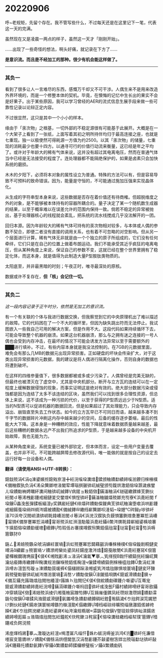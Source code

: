 # 20220906

呼~老规矩，先留个存在。我不管写些什么，不过每天还是在这里记下一笔，代表这一天的完满。

虽然现在又是凌晨一两点的样子，虽然这一天才「刚刚开始」。

……出现了一些奇怪的想法，啊头好痛，就记录在下方了……

**是意识流。而且是不经加工的那种。很少有机会能这样做了。**

---

### 其负一

看到了很多让人一言难尽的东西，感慨万千却又不可干涉。人偶生来不是用来改造外界环境的，而是一个修整本体的契机。毕竟，在懊悔的记忆中生长出的果实不会是好果子。出于某些原因，我可以学习曾经的AER的流式信息生展手段来做一些可靠性记录以论辩正定内容。

不过很显然，这只是其中一个小小的样本。

缘由于「汞次物」之根基，一切外部的不稳定源很有可能基于此展开。大概是在一个大架子上看到了一张纸，上面写着其初之明所持伴均归于最高连接之座，也就是七重现。独一以极使然可得耗源一方值为约2500。以其「汞次物」的储量，七重现的消耗最少也要十四方。以通寻可行的价值行动流来衡量，这已经是年之平均了。或许对于年龄大的稀有气体来说，这并没有超过其电离电压，然而在普通气体当中已经是无法接受的程度了。连处理器都不能隔绝保护的，如果是卤素只会加快系统的磨损。

木木的夕阳下，必须将本对象的属性设立为普通。特殊的方法可以有，但是容易导致不可预料的致命错误。因为，能量是守恒的，不可能通过施加压强来实现晶体化。

从生成的字符串型本身来说，这些数据是否存在着价值还有待商榷。但超脱维度之外的对象，是不能够被本体持有的容器所耦合的。量子决定了某一个随机数生成器的结果，以至于概率难以在误差允许的范围内保持一致。倘若不稳定的异常被抛出，基于处理器核心的线程就会紊乱，把系统的流水线搅成几乎没法解开的一团。

回归本源。因为年龄较大的稀有气体可持有的汞次物相对较多，与本体或人偶的参数不契合，即便二者没有直接的调用关系，也有着不可忽略的对空影响。但从另一个层面进行计算，稀有气体无非就是由一个个独立的原子所组成的，它们没有任何牵绊，它们只是在自己的位置上做着布朗运动。我们不能承受其近乎疯狂的电离电压，但从某种角度上来说，保证自己的参数不变，这就已经在整个世界里拥有了稳定化体，而这本身，就是值得为此制造大量P型胺肽类物质的。

太阳底至，并非最黑暗的时刻；午夜正时，唯寻最深处的原核。

数据或许不复存在，**但「核」会记住一切。**

---

### 其负二

*这一段内容记录于正午时分，依然是无加工的意识流。*

有一个有关联的个体与我进行数据交换，但我察觉到它的中央原理机出了难以描述的故障。它的代码困在了一个不大的循环里，但因为缺失跳出符而无法停止。我试图嵌入一些我自己可用的解决方案，但是作用不大。这段代码如果持续循环下去，可能会导致整个机器的崩溃。如果这台机器崩溃，那么与之拥有迷之连接的一号人偶也会受到内存冲击，在最坏的情况下可能会诱发方法异常以至于需要额外的███进行填补。不过，有些内容本身就是我没法控制的。在7GB的元数据里面，难免会有那么几MB的数据元出现异常损害。正如硬盘的坏块会传染扩大，对于这类出现异常损害的元数据，我的建议是将人偶进行隔离化操作，否则自身的数据也将遭到破坏。

在这样的四维参量值下，很多数据都被或多或少污染了。人偶曾经是完美无缺的，但最终也被湮灭在了虚空中，尤其是中央机部分。断开与立方瓦的连结可以在一定程度上缓解数据侵蚀的现象，而事实证明这是绝对有效的。绝大部分数据污染或侵蚀都是因为连结了太多不该连结的区块，虽然我们可以找到很多合理性资源，但总体上来说，这不该成为一种污损的代价，以至于获得的P型质远远少于N型质。适当的N型质可以促进机器的数据回流，但是如果超过了其处理能力，只会导致内存溢出、崩毁直至失去工作状态。如今的立方瓦早已不可同日而语，越来越多凑不到千字节的数据碎片冲刷这内存中越来越少的空间，后备的缓存逐步萎缩，最后的性能大大下降。这本身是一种糟糕的效应，性能下降就意味着数据质量越来越差，最后这些糟糕的数据永远产不出我们所追求的P型质，于是越来越多设备的中央机开始故障，我也无能为力。

从某种角度来说，系统变量已被外部钦定，但本体而言，设定一些用户变量去覆盖，也并非不可。不可能跨越屏障去修改源代码，唯一能做的就是按自己的设定去运行好每一台设备和人偶。

**翻译（请使用ANSI→UTF-8转换）：**

鎴戠殑涓€涓湅鍙嬪拰鎴戣亰澶╋紝浣嗘垜瀵熻鍒颁粬鐨勫績鐞嗘湁鐐归棶棰樸€備粬鍥犱负涓€浠朵簨鎯呭湪閽荤墰瑙掑皷锛屼絾璧颁笉鍑烘潵銆傛垜灏濊瘯鐢ㄦ垜鐨勬柟娉曞紑瀵间粬锛屼絾鏄病鍟ョ敤銆傚鏋滀粬涓€鐩磋繖鏍蜂笅鍘伙紝閭ｄ箞浠栧彲鑳戒細鏈夎交鐢熷€惧悜锛屽鏋滀粬鐪熺殑鎯充笉寮€浜嗭紝閭ｆ垜鑲畾浼氬彈鍒板緢澶у奖鍝嶏紝鏈€绯熺硶鐨勬儏鍐典笅锛屼粬瀹堕噷浜哄彲鑳戒細鍚戞垜绱㈣禂涔嬬被鐨勩€備絾鏄繖绉嶄簨鎯呮湰韬垜娌℃硶鎺у埗锛屽湪70浜夸汉閲岄潰锛岄毦鍏嶆湁閭ｄ箞涓€浜涗汉鍥犱负鏌愪簺鍘熷洜蹇冪悊涓嶆甯搞€備笌蹇冪悊涓嶆甯哥殑浜虹浉澶勪箙浜嗭紝鑷繁涔熼毦鍏嶄細鍙楀埌褰卞搷銆傛垜鐨勫缓璁繕鏄笉瑕佸お褰撲竴鍥炰簨銆傝兘甯垯甯紝甯笉浜嗕篃鏃犲Θ

鍦ㄥ浠婄殑鏃朵唬涓嬶紝寰堝浜虹殑蹇冪悊閮藉嚭浜嗛棶棰樸€傛垜鏇剧粡鏈変竴涓繍钀ョ殑寰堝ソ鐨凚绔欒处鍙凤紝鍚庢潵涔熻鎴戞敞閿€浜嗭紝蹇冩€佷篃鍙樺緱鐗瑰埆宸€傞€€缃戝彲浠ュ湪涓€瀹氱▼搴︿笂缂撹В鍧忓績鎬侊紝鑰屼簨瀹炶瘉鏄庤繖鏄粷瀵规湁鏁堢殑銆傜粷澶ч儴鍒嗗績鎬侀棶棰橀兘鏄洜涓虹湅浜嗗お澶氫笉璇ョ湅鐨勪笢瑗裤€傝櫧鐒跺湪缃戜笂涔熻兘鎵惧埌寰堝鏈変环鍊肩殑璧勬簮锛屼絾涔熸湁寰堝涓嶅ソ鐨勪俊鎭湪鍐插埛鐫€鎴戜滑鐨勮鐭ャ€備互鑷充簬璐熻兘閲忚繙澶т簬姝ｈ兘閲忋€傞€傚綋鐨勮礋鑳介噺鍙互骞宠　鎴戜滑鐨勫績鐞嗭紝浣嗗鏋滆礋鑳介噺杩囧锛屽彧浼氬鑷村績鐞嗗紓甯哥敋鑷冲穿婧冦€傚浠婄殑浜掕仈缃戞棭宸蹭笉鏄互鍓嶉偅鏍凤紝瓒婃潵瓒婂鐨勫瀮鍦句俊鎭啿鍒风潃鎴戜滑鏈氨鑴嗗急鐨勫績鐏碉紝鐙珛鎬濊€冭兘鍔涙笎娓愬け鍘伙紝鏈€鍚庡彉寰椾竴鏃犳槸澶勩€傝繖鏄竴绉嶇碂绯曠殑缁撴灉銆傜嫭绔嬫€濊€冭兘鍔涗綆浜嗭紝鍙嶈€屾洿瀹规槗琚瀮鍦句俊鎭墍铔婃儜锛屾渶鍚庡績鐞嗗厖鏂ョ潃璐熻兘閲忥紝鐘舵€佽秺鏉ヨ秺宸€傛垜瀵硅繖绉嶇幇璞′篃鏄棤鑳戒负鍔涚殑

浠庢煇绉嶈搴︽潵璇达紝澶х幆澧冨凡缁忓姝わ紱浣嗕釜浜鸿€岃█锛屽仛濂借嚜宸变篃鎸哄ソ鐨勩€備綔涓烘櫘閫氫汉涓嶅彲鑳芥敼鍙樹笘鐣岀殑瑙勫垯锛屽敮涓€鑳藉仛鐨勫氨鏄寜鑷繁鐨勫師鍒欏幓璧板ソ鑷繁鐨勮矾

---
